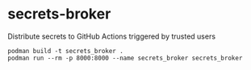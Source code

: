 # secrets-broker
Distribute secrets to GitHub Actions triggered by trusted users

    podman build -t secrets_broker .
    podman run --rm -p 8000:8000 --name secrets_broker secrets_broker

